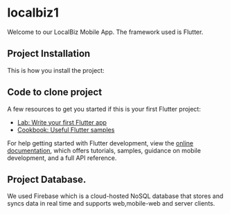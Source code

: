 # localbiz1

Welcome to our LocalBiz Mobile App. The framework used is Flutter.


## Project Installation
This is how you install the project:
## Code to clone project
A few resources to get you started if this is your first Flutter project:

- [Lab: Write your first Flutter app](https://docs.flutter.dev/get-started/codelab)
- [Cookbook: Useful Flutter samples](https://docs.flutter.dev/cookbook)

For help getting started with Flutter development, view the
[online documentation](https://docs.flutter.dev/), which offers tutorials,
samples, guidance on mobile development, and a full API reference.
## Project Database.
We used Firebase which is a cloud-hosted NoSQL database that stores and syncs data in real time and supports web,mobile-web and server clients.

